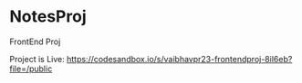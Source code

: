 # NotesProj
FrontEnd Proj

Project is Live:
https://codesandbox.io/s/vaibhavpr23-frontendproj-8il6eb?file=/public
